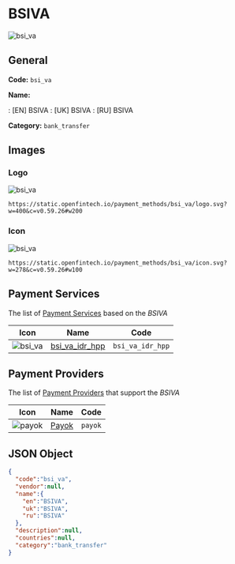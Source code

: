 
# BSIVA 
![bsi_va](https://static.openfintech.io/payment_methods/bsi_va/logo.svg?w=400&c=v0.59.26#w200)  

## General 
**Code:** `bsi_va` 
 
**Name:** 
 
:	[EN] BSIVA 
:	[UK] BSIVA 
:	[RU] BSIVA 
 
**Category:** `bank_transfer` 
 

## Images 

### Logo 
![bsi_va](https://static.openfintech.io/payment_methods/bsi_va/logo.svg?w=400&c=v0.59.26#w200)  

```
https://static.openfintech.io/payment_methods/bsi_va/logo.svg?w=400&c=v0.59.26#w200
```  

### Icon 
![bsi_va](https://static.openfintech.io/payment_methods/bsi_va/icon.svg?w=278&c=v0.59.26#w100)  

```
https://static.openfintech.io/payment_methods/bsi_va/icon.svg?w=278&c=v0.59.26#w100
```  

## Payment Services 
 
The list of [Payment Services](/payment-services/) based on the _BSIVA_ 

|Icon|Name|Code| 
|:---:|:---:|:---:| 
|![bsi_va](https://static.openfintech.io/payment_methods/bsi_va/icon.svg?w=278&c=v0.59.26#w100) |[bsi_va_idr_hpp](/payment-services/bsi_va_idr_hpp/)|`bsi_va_idr_hpp`| 
 

## Payment Providers 
 
The list of [Payment Providers](/payment-providers/) that support the _BSIVA_ 

|Icon|Name|Code| 
|:---:|:---:|:---:| 
|![payok](https://static.openfintech.io/payment_providers/payok/icon.png?w=278&c=v0.59.26#w100) |[Payok](/payment-providers/payok/)|`payok`| 
 

## JSON Object 

```json
{
  "code":"bsi_va",
  "vendor":null,
  "name":{
    "en":"BSIVA",
    "uk":"BSIVA",
    "ru":"BSIVA"
  },
  "description":null,
  "countries":null,
  "category":"bank_transfer"
}
```  
